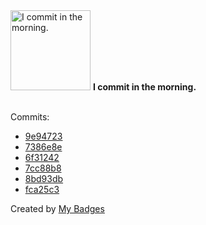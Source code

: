 <img src="https://my-badges.github.io/my-badges/morning-commits.png" alt="I commit in the morning." title="I commit in the morning." width="128">
<strong>I commit in the morning.</strong>
<br><br>

Commits:

- <a href="https://github.com/Rignchen/dotfile/commit/9e94723c3b5c27401316211d3a8ba11e42e3a294">9e94723</a>
- <a href="https://github.com/Rignchen/dotfile/commit/7386e8e717117f7256d550ab6b89f337803c8669">7386e8e</a>
- <a href="https://github.com/Rignchen/dotfile/commit/6f31242757c3d113e8309336dc5c3b7ed2f9041d">6f31242</a>
- <a href="https://github.com/Rignchen/dotfile/commit/7cc88b895168264b3ccbe6c6fd3b12384ccee122">7cc88b8</a>
- <a href="https://github.com/Rignchen/dotfile/commit/8bd93dbb78f8f332c7411169ebaa4b973f4756c4">8bd93db</a>
- <a href="https://github.com/Rignchen/dotfile/commit/fca25c303345450fe2f27f8ad372b54b4741cdf8">fca25c3</a>


Created by <a href="https://github.com/my-badges/my-badges">My Badges</a>